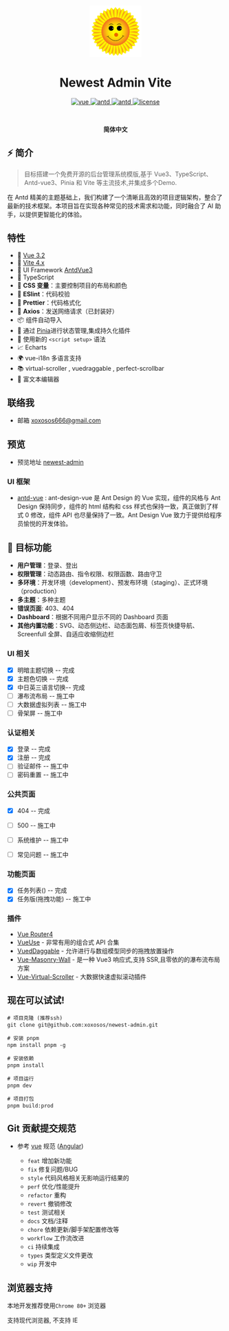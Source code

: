 
<div align='center' >
 <img alt="Logo" width="120" height="120" src="./src/assets/logo.svg">
  <h1> Newest Admin Vite</h1>
</div>

<p align="center">
  <a href="https://vuejs.org/">
    <img src="https://img.shields.io/badge/vue-v3.2.47-brightgreen.svg" alt="vue">
  </a>
  <a href="https://vuetifyjs.com/">
    <img src="https://img.shields.io/badge/Ant%20Design%20Vue-3.2.16-blue.svg" alt="antd">
  </a>
    <a href="https://vitejs.dev/">
    <img src="https://img.shields.io/badge/vite-v4.2.1-blueviolet.svg" alt="antd">
  </a>
  <a href="https://github.com/yangjiakai/lux-admin-vuetify3/blob/main/LICENSE">
    <img src="https://img.shields.io/github/license/mashape/apistatus.svg" alt="license">
  </a>
</p>

<!-- <h4 align='center'>
<a href="">在线 Demo</a>
</h4> -->

<br>

<p align='center'>
 <b>简体中文</b>
</p>

## ⚡ 简介

> 目标搭建一个免费开源的后台管理系统模版,基于 Vue3、TypeScript、Antd-vue3、Pinia 和 Vite 等主流技术,并集成多个Demo.

在 Antd 精美的主题基础上，我们构建了一个清晰且高效的项目逻辑架构，整合了最新的技术框架。本项目旨在实现各种常见的技术需求和功能，同时融合了
AI 助手，以提供更智能化的体验。

## 特性

- 📖 [Vue 3.2](https://github.com/vuejs/core)
- 📖 [Vite 4.x](https://github.com/vitejs/vite)
- 📖 UI Framework [AntdVue3](https://antdv.com/docs/vue/introduce)
- 📖 TypeScript
- 🚀 **CSS 变量**：主要控制项目的布局和颜色
- 🚀 **ESlint**：代码校验
- 🚀 **Prettier**：代码格式化
- 🚀 **Axios**：发送网络请求（已封装好）
- 📦 组件自动导入
- 🍍 通过 [Pinia](https://pinia.vuejs.org/)进行状态管理,集成持久化插件
- 📔 使用新的 `<script setup>` 语法
- 📈 Echarts
- 🌍 vue-i18n 多语言支持
- 📚 virtual-scroller , vuedraggable , perfect-scrollbar
- 📝 富文本编辑器

## 联络我

- 邮箱 <a href="mailto:xoxosos666@gmail.com">xoxosos666@gmail.com</a>

## 预览
- 预览地址 <a href="https://xoxosos.github.io/#/login" target="_blank">newest-admin</a>

### UI 框架

- [antd-vue](https://antdv.com/docs/vue/introduce) : ant-design-vue 是 Ant Design 的 Vue 实现，组件的风格与 Ant Design 保持同步，组件的 html 结构和 css 样式也保持一致，真正做到了样式 0 修改，组件 API 也尽量保持了一致。Ant Design Vue 致力于提供给程序员愉悦的开发体验。


## 🚀 目标功能

- **用户管理**：登录、登出
- **权限管理**：动态路由、指令权限、权限函数、路由守卫
- **多环境**：开发环境（development）、预发布环境（staging）、正式环境（production）
- **多主题**：多种主题
- **错误页面**: 403、404
- **Dashboard**：根据不同用户显示不同的 Dashboard 页面
- **其他内置功能**：SVG、动态侧边栏、动态面包屑、标签页快捷导航、Screenfull 全屏、自适应收缩侧边栏

### UI 相关
- [x] 明暗主题切换 -- 完成
- [x] 主题色切换 -- 完成
- [x] 中日英三语言切换-- 完成
- [ ] 瀑布流布局 -- 施工中
- [ ] 大数据虚拟列表 -- 施工中
- [ ] 骨架屏 -- 施工中

### 认证相关

- [x] 登录 -- 完成
- [x] 注册 -- 完成
- [ ] 验证邮件 -- 施工中
- [ ] 密码重置 -- 施工中

### 公共页面

- [x] 404 -- 完成
- [ ] 500 -- 施工中
- [ ] 系统维护 -- 施工中
- [ ] 常见问题 -- 施工中


### 功能页面

- [x] 任务列表() -- 完成
- [x] 任务版(拖拽功能) -- 施工中

### 插件

- [Vue Router4](https://router.vuejs.org/)
- [VueUse](https://github.com/antfu/vueuse) - 非常有用的组合式 API 合集
- [VuedDaggable](https://github.com/SortableJS/Vue.Draggable) - 允许进行与数组模型同步的拖拽放置操作
- [Vue-Masonry-Wall](https://github.com/DerYeger/yeger/tree/main/packages/vue-masonry-wall) - 是一种 Vue3 响应式,支持
  SSR,且零依的的瀑布流布局方案
- [Vue-Virtual-Scroller](https://github.com/Akryum/vue-virtual-scroller) - 大数据快速虚拟滚动插件


## 现在可以试试!
```shell
# 项目克隆 (推荐ssh)
git clone git@github.com:xoxosos/newest-admin.git
```

```shell
# 安装 pnpm
npm install pnpm -g
````

```shell
# 安装依赖
pnpm install
```

```shell
# 项目运行
pnpm dev
```

```shell
# 项目打包
pnpm build:prod
```

## Git 贡献提交规范

- 参考 [vue](https://github.com/vuejs/vue/blob/dev/.github/COMMIT_CONVENTION.md)
  规范 ([Angular](https://github.com/conventional-changelog/conventional-changelog/tree/master/packages/conventional-changelog-angular))

    - `feat` 增加新功能
    - `fix` 修复问题/BUG
    - `style` 代码风格相关无影响运行结果的
    - `perf` 优化/性能提升
    - `refactor` 重构
    - `revert` 撤销修改
    - `test` 测试相关
    - `docs` 文档/注释
    - `chore` 依赖更新/脚手架配置修改等
    - `workflow` 工作流改进
    - `ci` 持续集成
    - `types` 类型定义文件更改
    - `wip` 开发中

## 浏览器支持

本地开发推荐使用`Chrome 80+` 浏览器

支持现代浏览器, 不支持 IE



